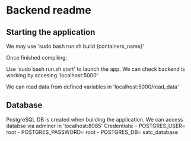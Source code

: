 # Backend readme

## Starting the application

We may use 'sudo bash run.sh build {containers_name}'

Once finished compiling:

Use 'sudo bash run.sh start' to launch the app.
We can check backend is working by accesing 'localhost:5000'

We can read data from defined variables in 'localhost:5000/read_data'

## Database

PostgreSQL DB is created when building the application. We can access databse via adminer in 'localhost:8085'
Credentials:
    - POSTGRES_USER= root
    - POSTGRES_PASSWORD= root
    - POSTGRES_DB= satc_database